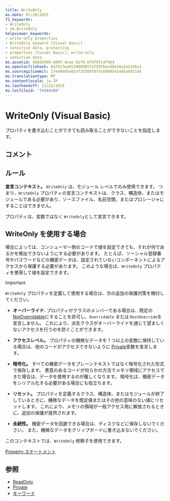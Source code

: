 ```yaml
---
title: WriteOnly
ms.date: 07/20/2015
f1_keywords:
- WriteOnly
- vb.WriteOnly
helpviewer_keywords:
- write-only properties
- WriteOnly keyword [Visual Basic]
- sensitive data, protecting
- properties [Visual Basic], write-only
- sensitive data
ms.assetid: 488d2899-b09f-4cee-92f0-6f9f9fc4f944
ms.openlocfilehash: 847617ea6534089857a759fbea3bb16a3a5a36a1
ms.sourcegitcommit: 17ee6605e01ef32506f8fdc686954244ba6911de
ms.translationtype: MT
ms.contentlocale: ja-JP
ms.lasthandoff: 11/22/2019
ms.locfileid: "74344189"
---
```

# <a name="writeonly-visual-basic"></a>WriteOnly (Visual Basic)
プロパティを書き込むことができても読み取ることができないことを指定します。  
  
## <a name="remarks"></a>コメント  
  
## <a name="rules"></a>ルール  
 **宣言コンテキスト。** `WriteOnly` は、モジュール レベルでのみ使用できます。 つまり、`WriteOnly` プロパティの宣言コンテキストは、クラス、構造体、またはモジュールである必要があり、ソースファイル、名前空間、またはプロシージャにすることはできません。  
  
 プロパティは、変数ではなく `WriteOnly`として宣言できます。  
  
## <a name="when-to-use-writeonly"></a>WriteOnly を使用する場合  
 場合によっては、コンシューマー側のコードで値を設定できても、それが何であるかを検出できないようにする必要があります。 たとえば、ソーシャル登録番号やパスワードなどの機密データは、設定されていないコンポーネントによるアクセスから保護する必要があります。 このような場合は、`WriteOnly` プロパティを使用して値を設定できます。  
  
> [!IMPORTANT]
> `WriteOnly` プロパティを定義して使用する場合は、次の追加の保護対策を検討してください。  
  
- **オーバーライド.** プロパティがクラスのメンバーである場合は、既定の[NotOverridable](../../../visual-basic/language-reference/modifiers/notoverridable.md)にすることを許可し、`Overridable` または `MustOverride`を宣言しません。 これにより、派生クラスがオーバーライドを通じて望ましくないアクセスを行うのを防ぐことができます。  
  
- **アクセスレベル。** プロパティの機微なデータを 1 つ以上の変数に保持している場合は、他のコードがアクセスできないように [Private](../../../visual-basic/language-reference/modifiers/private.md)変数を宣言します。
  
- **暗号化。** すべての機密データをプレーンテキストではなく暗号化された形式で保存します。 悪意のあるコードが何らかの方法でメモリ領域にアクセスできた場合は、データを使用するのが難しくなります。 暗号化は、機密データをシリアル化する必要がある場合にも役立ちます。  
  
- **リセット。** プロパティを定義するクラス、構造体、またはモジュールが終了しているときに、機微なデータを既定値またはその他の意味のない値にリセットします。 これにより、メモリの領域が一般アクセス用に解放されるときに、追加の保護が提供されます。  
  
- **永続性。** 機密データを回避できる場合は、ディスクなどに保存しないでください。 また、機微なデータをクリップボードに書き込まないでください。
  
 このコンテキストでは、`WriteOnly` 修飾子を使用できます。  
  
 [Property ステートメント](../../../visual-basic/language-reference/statements/property-statement.md)  
  
## <a name="see-also"></a>参照

- [ReadOnly](../../../visual-basic/language-reference/modifiers/readonly.md)
- [Private](../../../visual-basic/language-reference/modifiers/private.md)
- [キーワード](../../../visual-basic/language-reference/keywords/index.md)
